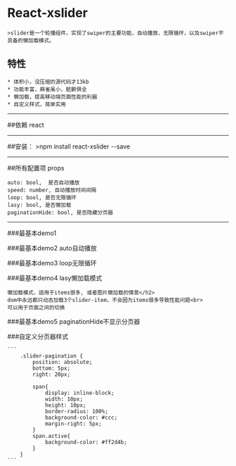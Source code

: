 React-xslider
====

    >slider是一个轮播组件，实现了swiper的主要功能，自动播放，无限循环，以及swiper不具备的懒加载模式。
	
## 特性
	* 体积小，没压缩的源代码才13kb
	* 功能丰富，麻雀虽小，脏腑俱全
	* 懒加载，提高移动端页面性能的利器
	* 自定义样式，简单实用
	
--------
	
##依赖
    <label>react</label>
    
--------
	
##安装：
    >npm install react-xslider --save
    
--------

##所有配置项 props

    auto: bool,  是否自动播放
    speed: number, 自动播放时间间隔
    loop: bool, 是否无限循环
    lasy: bool, 是否懒加载
    paginationHide: bool, 是否隐藏分页器
	
--------

###最基本demo1
    
###最基本demo2 auto自动播放

###最基本demo3 loop无限循环

###最基本demo4 lasy懒加载模式

	
	懒加载模式，适用于items很多, 或者图片懒加载的情景</h2>
    dom中永远都只动态加载3个slider-item，不会因为items很多导致性能问题<br>
    可以用于页面之间的切换
	
###最基本demo5 paginationHide不显示分页器


###自定义分页器样式

    ```
		.slider-pagination {
			position: absolute;
			bottom: 5px;
			right: 20px;

			span{
				display: inline-block;
				width: 10px;
				height: 10px;
				border-radius: 100%;
				background-color: #ccc;
				margin-right: 5px;
			}
			span.active{
				background-color: #ff2d4b;
			}
		}
    ```
